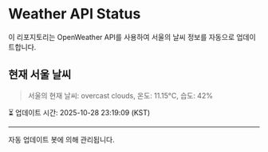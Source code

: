 
# Weather API Status

이 리포지토리는 OpenWeather API를 사용하여 서울의 날씨 정보를 자동으로 업데이트합니다.

## 현재 서울 날씨
> 서울의 현재 날씨: overcast clouds, 온도: 11.15°C, 습도: 42%

⏳ 업데이트 시간: 2025-10-28 23:19:09 (KST)

---
자동 업데이트 봇에 의해 관리됩니다.
